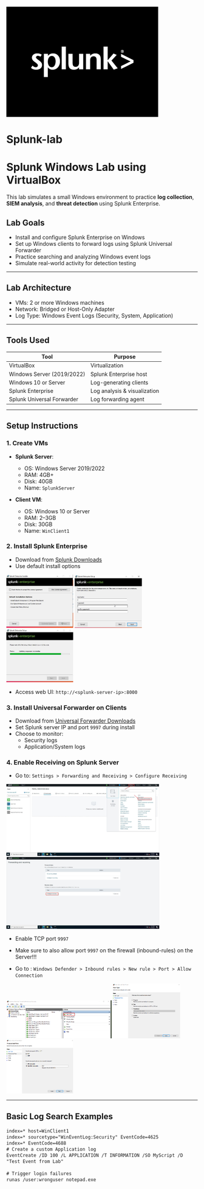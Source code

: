 ![image alt](splunk-white-black-bg.png)

# Splunk-lab

#  Splunk Windows Lab using VirtualBox

This lab simulates a small Windows environment to practice **log collection**, **SIEM analysis**, and **threat detection** using Splunk Enterprise.

##  Lab Goals
- Install and configure Splunk Enterprise on Windows
- Set up Windows clients to forward logs using Splunk Universal Forwarder
- Practice searching and analyzing Windows event logs
- Simulate real-world activity for detection testing

---

##  Lab Architecture


- VMs: 2 or more Windows machines
- Network: Bridged or Host-Only Adapter
- Log Type: Windows Event Logs (Security, System, Application)

---

##  Tools Used

| Tool                    | Purpose                          |
|-------------------------|----------------------------------|
| VirtualBox              | Virtualization                   |
| Windows Server (2019/2022) | Splunk Enterprise host         |
| Windows 10 or Server    | Log-generating clients           |
| Splunk Enterprise       | Log analysis & visualization     |
| Splunk Universal Forwarder | Log forwarding agent           |

---

##  Setup Instructions

### 1. Create VMs

- **Splunk Server**:
  - OS: Windows Server 2019/2022
  - RAM: 4GB+
  - Disk: 40GB
  - Name: `SplunkServer`

- **Client VM**:
  - OS: Windows 10 or Server
  - RAM: 2–3GB
  - Disk: 30GB
  - Name: `WinClient1`

### 2. Install Splunk Enterprise

- Download from [Splunk Downloads](https://www.splunk.com/en_us/download/splunk-enterprise.html)
- Use default install options

<img src="2025-06-18 20_18_06-Window.png" height="35%" width="35%" alt="Disk Sanitization Steps"/>
<img src="2025-06-18 20_18_37-Window.png" height="35%" width="35%" alt="Disk Sanitization Steps"/>
<img src="2025-06-18 20_19_28-Window.png" height="35%" width="35%" alt="Disk Sanitization Steps"/>

- Access web UI: `http://<splunk-server-ip>:8000`

### 3. Install Universal Forwarder on Clients

- Download from [Universal Forwarder Downloads](https://www.splunk.com/en_us/download/universal-forwarder.html)
- Set Splunk server IP and port `9997` during install
- Choose to monitor:
  - Security logs
  - Application/System logs

### 4. Enable Receiving on Splunk Server

- Go to: `Settings > Forwarding and Receiving > Configure Receiving`

<img src="2025-06-19 14_20_46-Window.png" height="80%" width="80%" alt="Disk Sanitization Steps"/>
<img src="2025-06-19 14_21_09-Window.png" height="80%" width="80%" alt="Disk Sanitization Steps"/>

  
- Enable TCP port `9997`

- Make sure to also allow port `9997` on the firewall (inbound-rules) on the Server!!!
- Go to : `Windows Defender > Inbound rules > New rule > Port > Allow Connection `

<img src="2025-06-21 09_45_47-Settings.png" height="55%" width="55%" alt="Disk Sanitization Steps"/>
<img src="2025-06-21 09_46_38-New Inbound Rule Wizard.png" height="35%" width="35%" alt="Disk Sanitization Steps"/>
<img src="2025-06-21 09_47_07-New Inbound Rule Wizard.png" height="35%" width="35%" alt="Disk Sanitization Steps"/>

---

##  Basic Log Search Examples

```spl
index=* host=WinClient1
index=* sourcetype="WinEventLog:Security" EventCode=4625
index=* EventCode=4688
# Create a custom Application log
EventCreate /ID 100 /L APPLICATION /T INFORMATION /SO MyScript /D "Test Event from Lab"

# Trigger login failures
runas /user:wronguser notepad.exe
